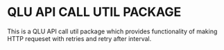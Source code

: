 # QLU API CALL UTIL PACKAGE

This is a QLU API call util package which provides functionality of making HTTP requeset with retries and retry after interval.